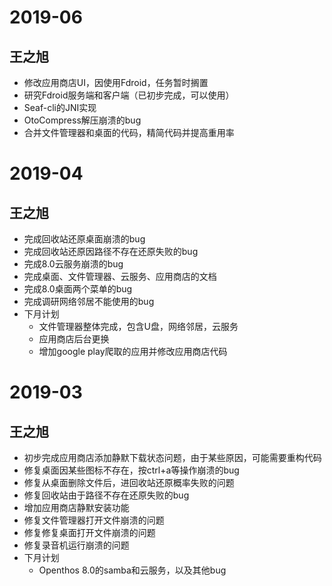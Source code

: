 # 2019-06
## 王之旭
- 修改应用商店UI，因使用Fdroid，任务暂时搁置
- 研究Fdroid服务端和客户端（已初步完成，可以使用）
- Seaf-cli的JNI实现
- OtoCompress解压崩溃的bug
- 合并文件管理器和桌面的代码，精简代码并提高重用率

# 2019-04
## 王之旭
- 完成回收站还原桌面崩溃的bug
- 完成回收站还原因路径不存在还原失败的bug
- 完成8.0云服务崩溃的bug
- 完成桌面、文件管理器、云服务、应用商店的文档
- 完成8.0桌面两个菜单的bug
- 完成调研网络邻居不能使用的bug
- 下月计划
  - 文件管理器整体完成，包含U盘，网络邻居，云服务
  - 应用商店后台更换
  - 增加google play爬取的应用并修改应用商店代码

# 2019-03
## 王之旭
- 初步完成应用商店添加静默下载状态问题，由于某些原因，可能需要重构代码
- 修复桌面因某些图标不存在，按ctrl+a等操作崩溃的bug
- 修复从桌面删除文件后，进回收站还原概率失败的问题
- 修复回收站由于路径不存在还原失败的bug
- 增加应用商店静默安装功能
- 修复文件管理器打开文件崩溃的问题
- 修复修复桌面打开文件崩溃的问题
- 修复录音机运行崩溃的问题
- 下月计划
  - Openthos 8.0的samba和云服务，以及其他bug

